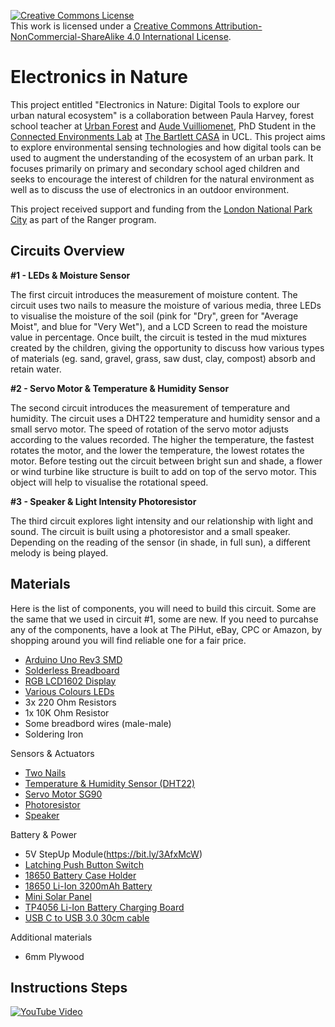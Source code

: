 <a rel="license" href="http://creativecommons.org/licenses/by-nc-sa/4.0/"><img alt="Creative Commons License" style="border-width:0" src="https://i.creativecommons.org/l/by-nc-sa/4.0/88x31.png" /></a><br />This work is licensed under a <a rel="license" href="http://creativecommons.org/licenses/by-nc-sa/4.0/">Creative Commons Attribution-NonCommercial-ShareAlike 4.0 International License</a>.

# Electronics in Nature

This project entitled "Electronics in Nature: Digital Tools to explore our urban natural ecosystem" is a collaboration between Paula Harvey, forest school teacher at [Urban Forest](https://www.urban-forest.org/) and [Aude Vuilliomenet](https:audevuilli.com), PhD Student in the [Connected Environments Lab](https://connected-environments.org/) at [The Bartlett CASA](https://www.ucl.ac.uk/bartlett/casa) in UCL. This project aims to explore environmental sensing technologies and how digital tools can be used to augment the understanding of the ecosystem of an urban park. It focuses primarily on primary and secondary school aged children and seeks to encourage the interest of children for the natural environment as well as to discuss the use of electronics in an outdoor environment. 

This project received support and funding from the [London National Park City](https://www.nationalparkcity.london/) as part of the Ranger program.

## Circuits Overview 

**#1 - LEDs & Moisture Sensor**

The first circuit introduces the measurement of moisture content. The circuit uses two nails to measure the moisture of various media, three LEDs to visualise the moisture of the soil (pink for "Dry", green for "Average Moist", and blue for "Very Wet"), and a LCD Screen to read the moisture value in percentage. Once built, the circuit is tested in the mud mixtures created by the children, giving the opportunity to discuss how various types of materials (eg. sand, gravel, grass, saw dust, clay, compost) absorb and retain water. 

**#2 - Servo Motor & Temperature & Humidity Sensor**

The second circuit introduces the measurement of temperature and humidity. The circuit uses a DHT22 temperature and humidity sensor and a small servo motor. The speed of rotation of the servo motor adjusts according to the values recorded. The higher the temperature, the fastest rotates the motor, and the lower the temperature, the lowest rotates the motor. Before testing out the circuit between bright sun and shade, a flower or wind turbine like structure is built to add on top of the servo motor. This object will help to visualise the rotational speed. 

**#3 - Speaker & Light Intensity Photoresistor**

The third circuit explores light intensity and our relationship with light and sound. The circuit is built using a photoresistor and a small speaker. Depending on the reading of the sensor (in shade, in full sun), a different melody is being played.  

## Materials

Here is the list of components, you will need to build this circuit. Some are the same that we used in circuit #1, some are new. If you need to purcahse any of the components, have a look at The PiHut, eBay, CPC or Amazon, by shopping around you will find reliable one for a fair price. 

- [Arduino Uno Rev3 SMD](https://thepihut.com/products/arduino-uno-rev3-smd)
- [Solderless Breadboard](https://uk.farnell.com/pro-signal/psg-bb-400/breadboard-400-pin-white/dp/2503765)
- [RGB LCD1602 Display](https://thepihut.com/collections/adafruit-lcds-displays/products/rgb-16x2-i2c-lcd-display-3-3v-5v)
- [Various Colours LEDs](https://bit.ly/3vSHqQ8)
- 3x 220 Ohm Resistors
- 1x 10K Ohm Resistor
- Some breadbord wires (male-male)
- Soldering Iron

Sensors & Actuators
- [Two Nails](https://www.centurioneurope.co.uk/65mm-bright-round-wire-nails-250g.html)
- [Temperature & Humidity Sensor (DHT22)](https://bit.ly/3vTUSn2)
- [Servo Motor SG90](https://bit.ly/3SGqplX)
- [Photoresistor](https://thepihut.com/products/photo-cell-cds-photoresistor)
- [Speaker](https://thepihut.com/products/thin-plastic-speaker-w-wires-8-ohm-0-25w)

Battery & Power
- 5V StepUp Module(https://bit.ly/3AfxMcW)
- [Latching Push Button Switch](https://bit.ly/3QkzHCw)
- [18650 Battery Case Holder](https://amzn.to/3vYRF5r)
- [18650 Li-Ion 3200mAh Battery](https://www.18650.uk/lg-mh1-18650-battery)
- [Mini Solar Panel](https://hobbycomponents.com/power/713-solar-panel-5v-160ma-08w-mini-solar-cell)
- [TP4056 Li-Ion Battery Charging Board](https://amzn.to/3bTvSVX)
- [USB C to USB 3.0 30cm cable](https://amzn.to/3Qxdhh8) 

Additional materials
- 6mm Plywood

## Instructions Steps 
[![YouTube Video](https://i9.ytimg.com/vi/reZJyffdFvg/maxresdefault.jpg?time=1663324500000&sqp=CNSikZkG&rs=AOn4CLAbHVy85Vf7H4JN7lvOLdlOklXKSA)](https://www.youtube.com/embed/reZJyffdFvg)
